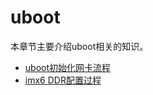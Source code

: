 # uboot

本章节主要介绍uboot相关的知识。

* [uboot初始化网卡流程](./uboot初始化网卡流程.md)
* [imx6 DDR配置过程](./imx6_DDR配置过程.md)

